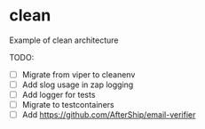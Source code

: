 # clean
Example of clean architecture

TODO:
- [ ] Migrate from viper to cleanenv
- [ ] Add slog usage in zap logging
- [ ] Add logger for tests
- [ ] Migrate to testcontainers
- [ ] Add https://github.com/AfterShip/email-verifier 